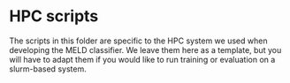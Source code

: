 # HPC scripts

The scripts in this folder are specific to the HPC system we used when developing the MELD classifier.
We leave them here as a template, but you will have to adapt them if you would like to run training or evaluation on a slurm-based system.